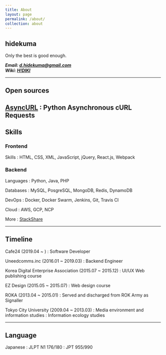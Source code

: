 ```yaml
---
title: About
layout: page
permalink: /about/
collection: about
---
```


## hidekuma
Only the best is good enough.

***Email: [d.hidekuma@gmail.com](mailto:d.hidekuma.gmail.com)***<br/>
***Wiki: [H!DIKI](https://hidiki.github.io/)***

---
## Open sources
[AsyncURL](https://github.com/hidden-function/asyncurl)
: Python Asynchronous cURL Requests
---
## Skills
### Frontend
Skills
: HTML, CSS, XML, JavaScript, jQuery, React.js, Webpack

### Backend 

Languages
: Python, Java, PHP

Databases
: MySQL, PosgreSQL, MongoDB, Redis, DynamoDB

DevOps
: Docker, Docker Swarm, Jenkins, Git, Travis CI

Cloud
: AWS, GCP, NCP

More
: [StackShare](https://stackshare.io/hidekuma/stack)

---
## Timeline
Cafe24 (2019.04 ~ )
: Software Developer

Uneedcomms.inc (2016.01 ~ 2019.03)
: Backend Engineer

Korea Digital Enterprise Association (2015.07 ~ 2015.12)
: UI/UX Web publishing course

EZ Design (2015.05 ~ 2015.07)
: Web design course

ROKA (2013.04 ~ 2015.01)
: Served and discharged from ROK Army as Signaller

Tokyo City University (2009.04 ~ 2013.03)
: Media environment and information studies
: Information ecology studies

---
## Language
Japanese
: JLPT N1 176/180
: JPT 955/990
